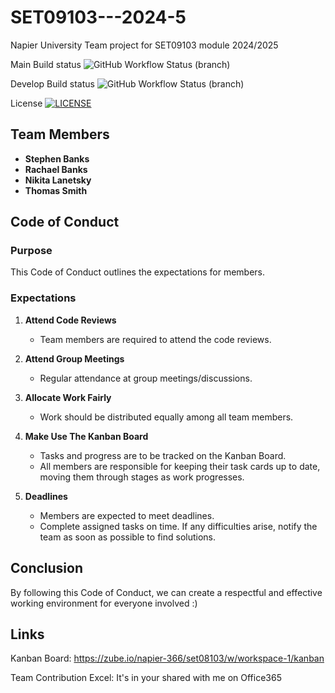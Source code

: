 # SET09103---2024-5
Napier University Team project for SET09103 module 2024/2025

Main Build status ![GitHub Workflow Status (branch)](https://img.shields.io/github/actions/workflow/status/NikitaEdin/SET09103_2024-5/.github/workflows/main.yml?branch=main)

Develop Build status ![GitHub Workflow Status (branch)](https://img.shields.io/github/actions/workflow/status/NikitaEdin/SET09103_2024-5/.github/workflows/main.yml?branch=develop)

License [![LICENSE](https://img.shields.io/github/license/NikitaEdin/sem.svg?style=flat-square)](https://github.com/NikitaEdin/SET09103_2024-5/blob/main/LICENSE)

## Team Members
- **Stephen Banks**
- **Rachael Banks**
- **Nikita Lanetsky**
- **Thomas Smith**

## Code of Conduct
### Purpose
This Code of Conduct outlines the expectations for members.

### Expectations

1. **Attend Code Reviews**
   - Team members are required to attend the code reviews.

2. **Attend Group Meetings**
   - Regular attendance at group meetings/discussions.

3. **Allocate Work Fairly**
   - Work should be distributed equally among all team members. 

4. **Make Use The Kanban Board**
   - Tasks and progress are to be tracked on the Kanban Board.
   - All members are responsible for keeping their task cards up to date, moving them through stages as work progresses.
     
5. **Deadlines**
   - Members are expected to meet deadlines.
   - Complete assigned tasks on time. If any difficulties arise, notify the team as soon as possible to find solutions.

## Conclusion
By following this Code of Conduct, we can create a respectful and effective working environment for everyone involved :)

## Links
Kanban Board: https://zube.io/napier-366/set08103/w/workspace-1/kanban

Team Contribution Excel: It's in your shared with me on Office365
